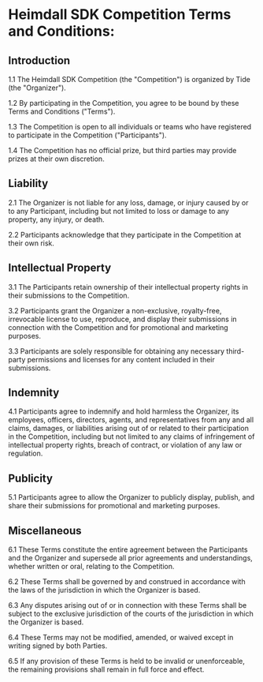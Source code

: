 # Heimdall SDK Competition Terms and Conditions:

## Introduction
1.1 The Heimdall SDK Competition (the "Competition") is organized by Tide (the "Organizer").

1.2 By participating in the Competition, you agree to be bound by these Terms and Conditions ("Terms").

1.3 The Competition is open to all individuals or teams who have registered to participate in the Competition ("Participants").

1.4 The Competition has no official prize, but third parties may provide prizes at their own discretion.

## Liability
2.1 The Organizer is not liable for any loss, damage, or injury caused by or to any Participant, including but not limited to loss or damage to any property, any injury, or death.

2.2 Participants acknowledge that they participate in the Competition at their own risk.

## Intellectual Property
3.1 The Participants retain ownership of their intellectual property rights in their submissions to the Competition.

3.2 Participants grant the Organizer a non-exclusive, royalty-free, irrevocable license to use, reproduce, and display their submissions in connection with the Competition and for promotional and marketing purposes.

3.3 Participants are solely responsible for obtaining any necessary third-party permissions and licenses for any content included in their submissions.

## Indemnity
4.1 Participants agree to indemnify and hold harmless the Organizer, its employees, officers, directors, agents, and representatives from any and all claims, damages, or liabilities arising out of or related to their participation in the Competition, including but not limited to any claims of infringement of intellectual property rights, breach of contract, or violation of any law or regulation.

## Publicity
5.1 Participants agree to allow the Organizer to publicly display, publish, and share their submissions for promotional and marketing purposes.

## Miscellaneous
6.1 These Terms constitute the entire agreement between the Participants and the Organizer and supersede all prior agreements and understandings, whether written or oral, relating to the Competition.

6.2 These Terms shall be governed by and construed in accordance with the laws of the jurisdiction in which the Organizer is based.

6.3 Any disputes arising out of or in connection with these Terms shall be subject to the exclusive jurisdiction of the courts of the jurisdiction in which the Organizer is based.

6.4 These Terms may not be modified, amended, or waived except in writing signed by both Parties.

6.5 If any provision of these Terms is held to be invalid or unenforceable, the remaining provisions shall remain in full force and effect.
